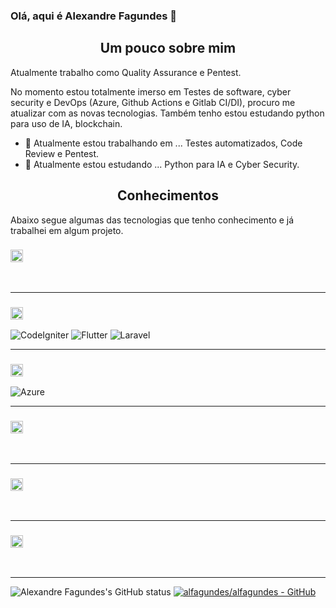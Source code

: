 ### Olá, aqui é Alexandre Fagundes 👋

<h2 align="center">Um pouco sobre mim</h2>

Atualmente trabalho como Quality Assurance e Pentest.

No momento estou totalmente imerso em Testes de software, cyber security e DevOps (Azure, Github Actions e Gitlab CI/DI), procuro me atualizar com as novas tecnologias. Também tenho estou estudando python para uso de IA, blockchain.

- 🌱 Atualmente estou trabalhando em ... Testes automatizados, Code Review e Pentest.
- 👯 Atualmente estou estudando ... Python para IA e Cyber Security.  

<h2 align="center">Conhecimentos</h2>

Abaixo segue algumas das tecnologias que tenho conhecimento e já trabalhei em algum projeto.

<h3><img height="20px" src="https://img.shields.io/badge/Database-979a9b"/></h3>
<span><img src="https://img.shields.io/badge/MySQL-00758F" alt=""/></span>
<span><img src="https://img.shields.io/badge/Microsoft_SQL_Server-red" alt=""/></span>
<span><img src="https://img.shields.io/badge/MongoDB-4C9C3E" alt=""/></span>
<span><img src="https://img.shields.io/badge/redis-DC382C" alt=""/></span>
<span><img src="https://img.shields.io/badge/Firebase-FECC2D" alt=""/></span>
<hr>

<h3><img height="20px" src="https://img.shields.io/badge/Framework-979a9b"/></h3>
<span><img src="https://img.shields.io/badge/Codeigniter-red" alt="CodeIgniter"/></span>
<span><img src="https://img.shields.io/badge/Flutter-67BCEA" alt="Flutter"/></span>
<span><img src="https://img.shields.io/badge/Laravel-FA5F54" alt="Laravel"/></span>
<hr>

<h3><img height="20px" src="https://img.shields.io/badge/Plataform-979a9b"/></h3>
<span><img src="https://img.shields.io/badge/Azure-31AEEA" alt="Azure"/></span>
<span><img src="https://img.shields.io/badge/Github-black" alt=""/></span>
<span><img src="https://img.shields.io/badge/Gitlab-FA982B" alt=""/></span>
<span><img src="https://img.shields.io/badge/Heroku-5F2CA6" alt=""/></span>
<span><img src="https://img.shields.io/badge/Netlify-79D4CC" alt=""/></span>
<span><img src="https://img.shields.io/badge/Vercel-black" alt=""/></span>
<hr>

<h3><img height="20px" src="https://img.shields.io/badge/Library-979a9b"/></h3>
<span><img src="https://img.shields.io/badge/Eslint-8080F2" alt=""/></span>
<span><img src="https://img.shields.io/badge/Mongoose-A03333" alt=""/></span>
<span><img src="https://img.shields.io/badge/Pylint-F6E59D" alt=""/></span>
<span><img src="https://img.shields.io/badge/Pep8-%231B374D" alt=""/></span>
<span><img src="https://img.shields.io/badge/Flake8-00C99E" alt=""/></span>
<span><img src="https://img.shields.io/badge/Isort-EF8336" alt=""/></span>
<span><img src="https://img.shields.io/badge/Bandit-FAD74D" alt=""/></span>
<span><img src="https://img.shields.io/badge/Cypress-A3E7CB" alt=""/></span>
<span><img src="https://img.shields.io/badge/Jest-15C213" alt=""/></span>
<span><img src="https://img.shields.io/badge/Mochajs-%238D6748" alt=""/></span>
<hr>

<h3><img height="20px" src="https://img.shields.io/badge/Language-979a9b"/></h3>
<span><img src="https://img.shields.io/badge/PHP-%23777BB3" alt=""/></span>
<span><img src="https://img.shields.io/badge/Javascript-%23F7E01D" alt=""/></span>
<span><img src="https://img.shields.io/badge/Python-%23306B9B" alt=""/></span>
<hr>

<h3><img height="20px" src="https://img.shields.io/badge/Tool-979a9b"/></h3>
<span><img src="https://img.shields.io/badge/Jmeter-%23D22229" alt=""/></span>
<span><img src="https://img.shields.io/badge/VSCode-%2348AEF2" alt=""/></span>
<span><img src="https://img.shields.io/badge/Postman-%23F35722" alt=""/></span>
<span><img src="https://img.shields.io/badge/Git-%23F15233" alt=""/></span>
<span><img src="https://img.shields.io/badge/Figma-%23A25AFF" alt=""/></span>
<span><img src="https://img.shields.io/badge/Notion-black" alt=""/></span>
<hr>

![Alexandre Fagundes's GitHub status](https://github-readme-stats.vercel.app/api?username=alfagundes&show_icons=true&theme=dark)
[![alfagundes/alfagundes - GitHub](https://gh-card.dev/repos/alfagundes/alfagundes.svg)](https://github.com/alfagundes/alfagundes)